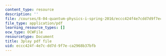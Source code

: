 ```yaml
---
content_type: resource
description: ''
file: /courses/8-04-quantum-physics-i-spring-2016/eccc424f4e7cdd7d9f7eca2968b37bfb_J2ltXyByPJA.pdf
file_type: application/pdf
learning_resource_types: []
ocw_type: OCWFile
resourcetype: Document
title: 3play pdf file
uid: eccc424f-4e7c-dd7d-9f7e-ca2968b37bfb
---
```

